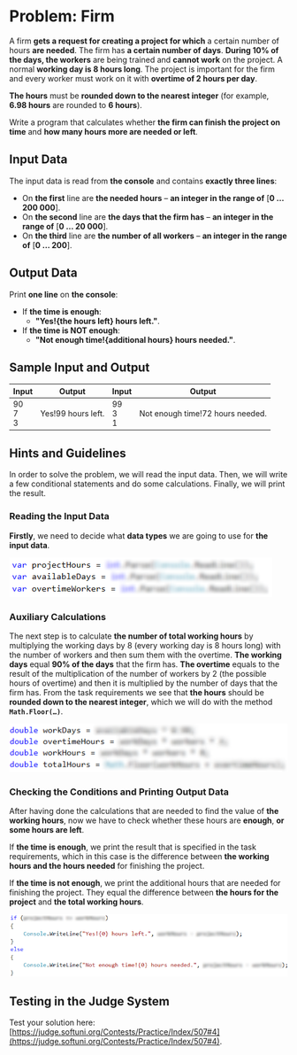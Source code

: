 # Problem: Firm

A firm **gets a request for creating a project for which** a certain number of hours **are needed**. The firm has **a certain number of days**. **During 10% of the days, the workers** are being trained and **cannot work** on the project. A normal **working day is 8 hours long**. The project is important for the firm and every worker must work on it with **overtime of 2 hours per day**. 

**The hours** must be **rounded down to the nearest integer** (for example, **6.98 hours** are rounded to **6 hours**).

Write a program that calculates whether **the firm can finish the project on time** and **how many hours more are needed or left**.

## Input Data

The input data is read from **the console** and contains **exactly three lines**: 
* On **the first** line are **the needed hours** – **an integer in the range of** [**0 … 200 000**].
* On **the second** line are **the days that the firm has** – **an integer in the range of** [**0 … 20 000**].
* On **the third** line are **the number of all workers** – **an integer in the range of** [**0 … 200**].

## Output Data

Print **one line** on **the console**: 
* If **the time is enough**:
  * **"Yes!{the hours left} hours left."**.
* If  **the time is NOT enough**:
  * **"Not enough time!{additional hours} hours needed."**.

## Sample Input and Output

| Input | Output | Input | Output |
|----|-----|----|-----|
|90<br>7<br>3<br>|Yes!99 hours left.|99<br>3<br>1|Not enough time!72 hours needed.|

## Hints and Guidelines

In order to solve the problem, we will read the input data. Then, we will write a few conditional statements and do some calculations. Finally, we will print the result.

### Reading the Input Data

**Firstly**, we need to decide what **data types** we are going to use for **the input data**.  

![](/assets/chapter-3-2-images/05.Firm-01.png)

### Auxiliary Calculations

The next step is to calculate **the number of total working hours** by multiplying the working days by 8 (every working day is 8 hours long) with the number of workers and then sum them with the overtime. **The working days** equal **90% of the days** that the firm has. **The overtime** equals to the result of the multiplication of the number of workers by 2 (the possible hours of overtime) and then it is multiplied by the number of days that the firm has. From the task requirements we see that **the hours** should be **rounded down to the nearest integer**, which we will do with the method **`Math.Floor(…)`**.

![](/assets/chapter-3-2-images/05.Firm-02.png)

### Checking the Conditions and Printing Output Data

After having done the calculations that are needed to find the value of **the working hours**, now we have to check whether these hours are **enough**,  **or some hours are left**.

If **the time is enough**, we print the result that is specified in the task requirements, which in this case is the difference between **the working hours and the hours needed** for finishing the project. 

If **the time is not enough**, we print the additional hours that are needed for finishing the project. They equal the difference between **the hours for the project** and **the total working hours**.

![](/assets/chapter-3-2-images/05.Firm-03.png)

## Testing in the Judge System

Test your solution here: [https://judge.softuni.org/Contests/Practice/Index/507#4](https://judge.softuni.org/Contests/Practice/Index/507#4).
